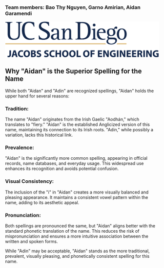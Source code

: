 ### Team members: Bao Thy Nguyen, Garno Amirian, Aidan Garamendi 
![logo](/images/logo.png)

## Why "Aidan" is the Superior Spelling for the Name

While both "Aidan" and "Adin" are recognized spellings, "Aidan" holds the upper hand for several reasons:

### Tradition: 
The name "Aidan" originates from the Irish Gaelic "Aodhán," which translates to "fiery." "Aidan" is the established Anglicized version of this name, maintaining its connection to its Irish roots. "Adin," while possibly a variation, lacks this historical link.

### Prevalence: 
"Aidan" is the significantly more common spelling, appearing in official records, name databases, and everyday usage. This widespread use enhances its recognition and avoids potential confusion.

### Visual Consistency: 
The inclusion of the "i" in "Aidan" creates a more visually balanced and pleasing appearance. It maintains a consistent vowel pattern within the name, adding to its aesthetic appeal.

###  Pronunciation: 
Both spellings are pronounced the same, but "Aidan" aligns better with the standard phonetic translation of the name. This reduces the risk of mispronunciation and ensures a more intuitive association between the written and spoken forms.

While "Adin" may be acceptable, "Aidan" stands as the more traditional, prevalent, visually pleasing, and phonetically consistent spelling for this name.
